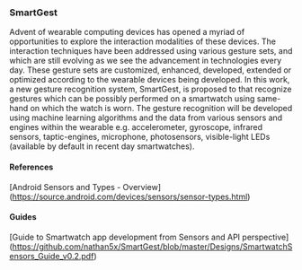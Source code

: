 ### SmartGest
Advent of wearable computing devices has opened a myriad of opportunities to explore the interaction modalities of these devices. The interaction techniques have been addressed using various gesture sets, and which are still evolving as we see the advancement in technologies every day. These gesture sets are customized, enhanced, developed, extended or optimized according to the wearable devices being developed. In this work, a new gesture recognition system, SmartGest, is proposed to that recognize gestures which can be possibly performed on a smartwatch using same-hand on which the watch is worn. The gesture recognition will be developed using machine learning algorithms and the data from various sensors and engines within the wearable e.g. accelerometer, gyroscope, infrared sensors, taptic-engines, microphone, photosensors, visible-light LEDs (available by default in recent day smartwatches). 

#### References
[Android Sensors and Types - Overview]
(https://source.android.com/devices/sensors/sensor-types.html)

#### Guides 
[Guide to Smartwatch app development from Sensors and API perspective] (https://github.com/nathan5x/SmartGest/blob/master/Designs/SmartwatchSensors_Guide_v0.2.pdf)
